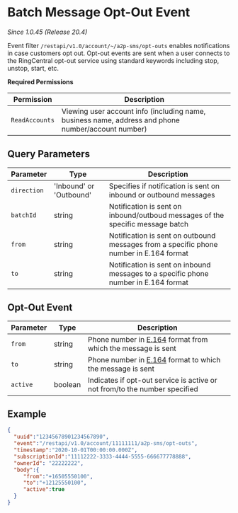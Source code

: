 # Batch Message Opt-Out Event

*Since 1.0.45 (Release 20.4)*

Event filter `/restapi/v1.0/account/~/a2p-sms/opt-outs` enables notifications in case customers opt out.
Opt-out events are sent when a user connects to the RingCentral opt-out service using standard keywords including stop, unstop, start, etc.

**Required Permissions**

| Permission     | Description           |
|----------------|-----------------------|
| `ReadAccounts` | Viewing user account info (including name, business name, address and phone number/account number) |

## Query Parameters

| Parameter     | Type | Description |
|---------------|------|-------------|
| `direction` | 'Inbound' or 'Outbound' | Specifies if notification is sent on inbound or outbound messages |
| `batchId`   | string | Notification is sent on inbound/outboud messages of the specific message batch |
| `from`      | string | Notification is sent on outbound messages from a specific phone number in E.164 format |
| `to`        | string | Notification is sent on inbound messages to a specific phone number in E.164 format |

## Opt-Out Event

| Parameter | Type | Description |
|-----------|------|-------------|
| `from` | string | Phone number in [E.164](https://www.itu.int/rec/T-REC-E.164-201011-I) format from which the message is sent  |
| `to` | string | Phone number in [E.164](https://www.itu.int/rec/T-REC-E.164-201011-I) format to which the message is sent |
| `active` | boolean | Indicates if opt-out service is active or not from/to the number specified|


## Example

```json
{
  "uuid":"12345678901234567890",
  "event":"/restapi/v1.0/account/11111111/a2p-sms/opt-outs",
  "timestamp":"2020-10-01T00:00:00.000Z",
  "subscriptionId":"11112222-3333-4444-5555-666677778888",
  "ownerId": "22222222",
  "body":{
     "from":"+16505550100",
     "to":"+12125550100",
     "active":true
  }
}
```
